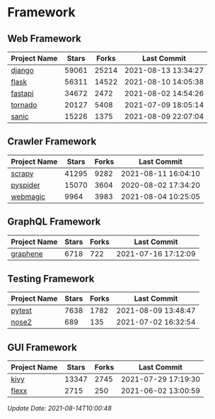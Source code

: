 # Framework

## Web Framework
| Project Name | Stars | Forks | Last Commit |
| ------------ | ----- | ----- | ----------- |
| [django](https://github.com/django/django) | 59061 | 25214 | 2021-08-13 13:34:27 |
| [flask](https://github.com/pallets/flask) | 56311 | 14522 | 2021-08-10 14:05:38 |
| [fastapi](https://github.com/tiangolo/fastapi) | 34672 | 2472 | 2021-08-02 14:54:26 |
| [tornado](https://github.com/tornadoweb/tornado) | 20127 | 5408 | 2021-07-09 18:05:14 |
| [sanic](https://github.com/sanic-org/sanic) | 15226 | 1375 | 2021-08-09 22:07:04 |

## Crawler Framework
| Project Name | Stars | Forks | Last Commit |
| ------------ | ----- | ----- | ----------- |
| [scrapy](https://github.com/scrapy/scrapy) | 41295 | 9282 | 2021-08-11 16:04:10 |
| [pyspider](https://github.com/binux/pyspider) | 15070 | 3604 | 2020-08-02 17:34:20 |
| [webmagic](https://github.com/code4craft/webmagic) | 9964 | 3983 | 2021-08-04 10:25:05 |

## GraphQL Framework
| Project Name | Stars | Forks | Last Commit |
| ------------ | ----- | ----- | ----------- |
| [graphene](https://github.com/graphql-python/graphene) | 6718 | 722 | 2021-07-16 17:12:09 |

## Testing Framework
| Project Name | Stars | Forks | Last Commit |
| ------------ | ----- | ----- | ----------- |
| [pytest](https://github.com/pytest-dev/pytest) | 7638 | 1782 | 2021-08-09 13:48:47 |
| [nose2](https://github.com/nose-devs/nose2) | 689 | 135 | 2021-07-02 16:32:54 |

## GUI Framework
| Project Name | Stars | Forks | Last Commit |
| ------------ | ----- | ----- | ----------- |
| [kivy](https://github.com/kivy/kivy) | 13347 | 2745 | 2021-07-29 17:19:30 |
| [flexx](https://github.com/flexxui/flexx) | 2715 | 250 | 2021-06-02 13:00:59 |

*Update Date: 2021-08-14T10:00:48*